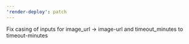 ```yaml
---
'render-deploy': patch
---
```


Fix casing of inputs for image_url -> image-url and timeout_minutes to timeout-minutes

